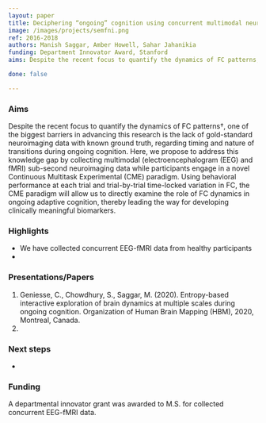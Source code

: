 ```yaml
---
layout: paper
title: Deciphering “ongoing” cognition using concurrent multimodal neuroimaging and continuous multitask paradigm
image: /images/projects/semfni.png
ref: 2016-2018
authors: Manish Saggar, Amber Howell, Sahar Jahanikia
funding: Department Innovator Award, Stanford
aims: Despite the recent focus to quantify the dynamics of FC patterns, one of the biggest barriers in advancing this research is the lack of gold-standard neuroimaging data with known ground truth, regarding timing and nature of transitions during ongoing cognition. Here, we addressed this by collecting multimodal (electroencephalogram (EEG) and fMRI) sub-second neuroimaging data while participants engage in a Continuous Multitask Experimental (CME) paradigm. Using behavioral performance at each trial and trial-by-trial time-locked variation in FC, the CME paradigm will allow us to directly examine the role of FC dynamics in ongoing adaptive cognition, thereby leading the way for developing clinically meaningful biomarkers.

done: false

---
```


### Aims
Despite the recent focus to quantify the dynamics of FC patterns†, one of the biggest barriers in advancing this research is the lack of gold-standard neuroimaging data with known ground truth, regarding timing and nature of transitions during ongoing cognition. Here, we propose to address this knowledge gap by collecting multimodal (electroencephalogram (EEG) and fMRI) sub-second neuroimaging data while participants engage in a novel Continuous Multitask Experimental (CME) paradigm. Using behavioral performance at each trial and trial-by-trial time-locked variation in FC, the CME paradigm will allow us to directly examine the role of FC dynamics in ongoing adaptive cognition, thereby leading the way for developing clinically meaningful biomarkers.

### Highlights
- We have collected concurrent EEG-fMRI data from healthy participants
- 

### Presentations/Papers
1. Geniesse, C., Chowdhury, S., Saggar, M. (2020). Entropy-based interactive exploration of brain dynamics at multiple scales during ongoing cognition. Organization of Human Brain Mapping (HBM), 2020, Montreal, Canada. 
2. 

### Next steps
- 

### Funding
A departmental innovator grant was awarded to M.S. for collected concurrent EEG-fMRI data.
